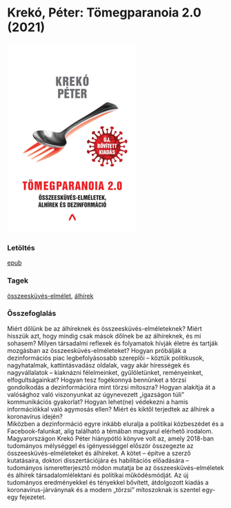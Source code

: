 # <a name="id_1515">Krekó, Péter: Tömegparanoia 2.0 (2021)</a>
<img src="https://github.com/BercziSandor/calibre_lib/raw/main/libs/main/Kreko%2C%20Peter/Tomegparanoia%202.0%20%281515%29/cover.jpg" alt="cover" width="300"/>

### Letöltés
[epub](https://github.com/BercziSandor/calibre_lib/raw/main/libs/main/Kreko%2C%20Peter/Tomegparanoia%202.0%20%281515%29/Tomegparanoia%202.0%20-%20Kreko%2C%20Peter.epub)

### Tagek
[összeesküvés-elmélet](https://github.com/berczisandor/calibre_lib/blob/main/libs/main/_tags/%c3%b6sszeesk%c3%bcv%c3%a9s-elm%c3%a9let.md), [álhírek](https://github.com/berczisandor/calibre_lib/blob/main/libs/main/_tags/%c3%a1lh%c3%adrek.md)

### Összefoglalás
<div>
<p>Miért ​dőlünk be az álhíreknek és összeesküvés-elméleteknek? Miért hisszük azt, hogy mindig csak mások dőlnek be az álhíreknek, és mi sohasem? Milyen társadalmi reflexek és folyamatok hívják életre és tartják mozgásban az összeesküvés-elméleteket? Hogyan próbálják a dezinformációs piac legbefolyásosabb szereplői – köztük politikusok, nagyhatalmak, kattintásvadász oldalak, vagy akár hírességek és nagyvállalatok – kiaknázni félelmeinket, gyűlöletünket, reményeinket, elfogultságainkat? Hogyan tesz fogékonnyá bennünket a törzsi gondolkodás a dezinformációra mint törzsi mítoszra? Hogyan alakítja át a valósághoz való viszonyunkat az úgynevezett „igazságon túli” kommunikációs gyakorlat? Hogyan lehet(ne) védekezni a hamis információkkal való agymosás ellen? Miért és kiktől terjedtek az álhírek a koronavírus idején?<br>Miközben a dezinformáció egyre inkább eluralja a politikai közbeszédet és a Facebook-falunkat, alig található a témában magyarul elérhető irodalom. Magyarországon Krekó Péter hiánypótló könyve volt az, amely 2018-ban tudományos mélységgel és igényességgel először összegezte az összeesküvés-elméleteket és álhíreket. A kötet – építve a szerző kutatásaira, doktori disszertációjára és habilitációs előadására – tudományos ismeretterjesztő módon mutatja be az összeesküvés-elméletek és álhírek társadalomlélektani és politikai működésmódját. Az új tudományos eredményekkel és tényekkel bővített, átdolgozott kiadás a koronavírus-járványnak és a modern „törzsi” mítoszoknak is szentel egy-egy fejezetet.</p></div>


